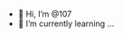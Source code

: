 - 👋 Hi, I’m @107
- 🌱 I’m currently learning ...


<!---
107291825/107291825 is a ✨ special ✨ repository because its `README.md` (this file) appears on your GitHub profile.
You can click the Preview link to take a look at your changes.
--->

